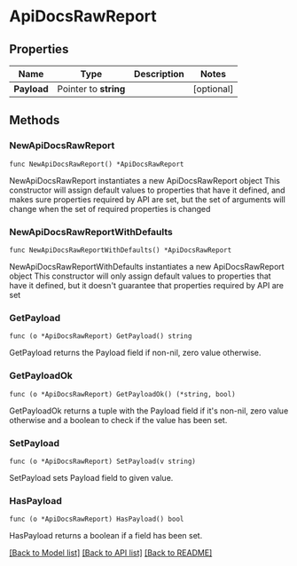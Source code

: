 # ApiDocsRawReport

## Properties

Name | Type | Description | Notes
------------ | ------------- | ------------- | -------------
**Payload** | Pointer to **string** |  | [optional] 

## Methods

### NewApiDocsRawReport

`func NewApiDocsRawReport() *ApiDocsRawReport`

NewApiDocsRawReport instantiates a new ApiDocsRawReport object
This constructor will assign default values to properties that have it defined,
and makes sure properties required by API are set, but the set of arguments
will change when the set of required properties is changed

### NewApiDocsRawReportWithDefaults

`func NewApiDocsRawReportWithDefaults() *ApiDocsRawReport`

NewApiDocsRawReportWithDefaults instantiates a new ApiDocsRawReport object
This constructor will only assign default values to properties that have it defined,
but it doesn't guarantee that properties required by API are set

### GetPayload

`func (o *ApiDocsRawReport) GetPayload() string`

GetPayload returns the Payload field if non-nil, zero value otherwise.

### GetPayloadOk

`func (o *ApiDocsRawReport) GetPayloadOk() (*string, bool)`

GetPayloadOk returns a tuple with the Payload field if it's non-nil, zero value otherwise
and a boolean to check if the value has been set.

### SetPayload

`func (o *ApiDocsRawReport) SetPayload(v string)`

SetPayload sets Payload field to given value.

### HasPayload

`func (o *ApiDocsRawReport) HasPayload() bool`

HasPayload returns a boolean if a field has been set.


[[Back to Model list]](../README.md#documentation-for-models) [[Back to API list]](../README.md#documentation-for-api-endpoints) [[Back to README]](../README.md)


